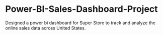 # Power-BI-Sales-Dashboard-Project
Designed a power bi dashboard for Super Store to track and analyze the online sales data across United States.
